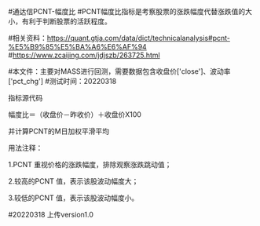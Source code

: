 #通达信PCNT-幅度比
#PCNT幅度比指标是考察股票的涨跌幅度代替涨跌值的大小，有利于判断股票的活跃程度。

#相关资料：https://quant.gtja.com/data/dict/technicalanalysis#pcnt-%E5%B9%85%E5%BA%A6%E6%AF%94
#https://www.zcaijing.com/jdjszb/263725.html

#本文件：主要对MASS进行回测，需要数据包含收盘价['close']、波动率['pct_chg']
#测试时间：20220318

指标源代码

幅度比＝（收盘价－昨收价）＋收盘价X100

并计算PCNT的M日加权平滑平均

用法注释：

1.PCNT 重视价格的涨跌幅度，排除观察涨跌跳动值；

2.较高的PCNT 值，表示该股波动幅度大；

3.较低的PCNT 值，表示该股波动幅度小。



#20220318
上传version1.0

